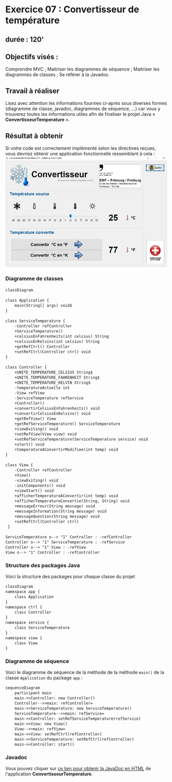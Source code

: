 # Exercice 07 : Convertisseur de température
## durée : 120'
## Objectifs visés :
Comprendre MVC ; Maitriser les diagrammes de séquence ; Maitriser les diagrammes de classes ; Se référer à la Javadoc.

## Travail à réaliser
Lisez avec attention les informations fournies ci-après sous diverses formes (diagramme de classe, javadoc, diagrammes de séquence, …) car vous y trouverez toutes les informations utiles afin de finaliser le projet Java « **ConvertisseurTemperature** ».

## Résultat à obtenir
Si votre code est correctement implémenté selon les directives reçues, vous devriez obtenir une application fonctionnelle ressemblant à cela :
![interface](images/interface_final.png)

### Diagramme de classes

```mermaid 
classDiagram

class Application {
    main(String[] args) void$    
}

class ServiceTemperature {
    -Controller refController
    +ServiceTemperature()
    +celsiusEnFahrenheits(int celsius) String
    +celsiusEnKelvins(int celsius) String
    +getRefCtrl() Controller
    +setRefCtrl(Controller ctrl) void
}

class Controller {
    +UNITE_TEMPERATURE_CELSIUS String$
    +UNITE_TEMPERATURE_FAHRENHEIT String$
    +UNITE_TEMPERATURE_KELVIN String$
    -temperatureActuelle int
    -View refView
    -ServiceTemperature refService
    +Controller()
    +convertirCelsiusEnFahrenheits() void
    +convertirCelsiusEnKelvins() void
    +getRefView() View
    +getRefServiceTemperature() ServiceTemperature
    +viewExiting() void
    +setRefView(View view) void
    +setRefServiceTemperature(ServiceTemperature service) void
    +start() void
    +temperatureAConvertirModifiee(int temp) void
}

class View {
    -Controller refController
    +View()
    -viewExiting() void
    -initComponents() void
    +viewStart() void
    +afficherTemperatureAConvertir(int temp) void
    +afficherTemperatureConvertie(String, String) void
    +messageErreur(String message) void
    +messageInformation(String message) void
    +messageQuestion(String message) void
    +setRefCtrl(Controller ctrl)
 }

ServiceTemperature o--> "1" Controller : -refController
Controller o--> "1" ServiceTemperature : -refService
Controller o--> "1" View : -refView
View o--> "1" Controller : -refController

```
### Structure des packages Java
Voici la structure des packages pour chaque classe du projet
```mermaid
classDiagram
namespace app {
    class Application
}
namespace ctrl {
    class Controller
}
namespace service {
    class ServiceTemperature
}
namespace view {
    class View
}
```
### Diagramme de séquence
Voici le diagramme de séquence de la méthode de la méthode `main()` de la classe `Application` du package `app` :
```mermaid
sequenceDiagram
    participant main
    main->>Controller: new Controller()
    Controller-->>main: refController=
    main->>ServiceTemperature: new ServiceTemperature()
    ServiceTemperature-->>main: refService=
    main->>Controller: setRefServiceTemperature(refService)
    main->>View: new View()
    View-->>main: refView=
    main->>View: setRefCtrl(refController)
    main->>ServiceTemperature: setRefCtrl(refController)
    main->>Controller: start()
```
### Javadoc
Vous pouvez cliquer sur [ce lien pour obtenir la JavaDoc en HTML](javadoc/index.html) de l'application **ConvertisseurTemperature**.

